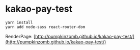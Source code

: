 # kakao-pay-test

```
yarn install
yarn add node-sass react-router-dom
```

RenderPage:
[http://pumpkinzomb.github.io/kakao-pay-test/](http://pumpkinzomb.github.io/kakao-pay-test/)
